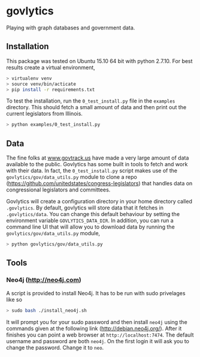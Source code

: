 # govlytics
Playing with graph databases and government data.

## Installation

This package was tested on Ubuntu 15.10 64 bit with python 2.7.10.
For best results create a virtual environment,

```bash
> virtualenv venv
> source venv/bin/acticate
> pip install -r requirements.txt
```

To test the installation, run the `0_test_install.py` file in the `examples`
directory.  This should fetch a small amount of data and then print out the
current legislators from Illinois.

```bash
> python examples/0_test_install.py
```

## Data

The fine folks at www.govtrack.us have made a very large amount of data
available to the public.  Govlytics has some built in tools to fetch and
work with their data.  In fact, the `0_test_install.py` script makes use
of the `govlytics/gov/data_utils.py` module to clone a repo
(https://github.com/unitedstates/congress-legislators) that handles
data on congressional legislators and committees.

Govlytics will create a configuration directory in your home directory
called `.govlytics`.  By default, govlytics will store data that it fetches
in `.govlytics/data`.  You can change this default behaviour by setting
the environment variable `GOVLYTICS_DATA_DIR`.  In addition, you can
run a command line UI that will allow you to download data by running the
`govlytics/gov/data_utils.py` module,

```bash
> python govlytics/gov/data_utils.py
```


## Tools

### Neo4j (http://neo4j.com)

A script is provided to install Neo4j.  It has to be run with sudo privelages like so

```bash
> sudo bash ./install_neo4j.sh
```

It will prompt you for your sudo password and then install `neo4j` using the
commands given at the following link (http://debian.neo4j.org/). After it
finishes you can point a web browser at `http://localhost:7474`.  The default
username and password are both `neo4j`.  On the first login it will ask you to
change the password.  Change it to `neo`.
